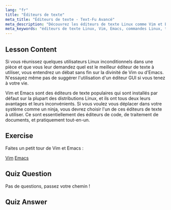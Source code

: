```yaml
---
lang: "fr"
title: "Éditeurs de texte"
meta_title: "Éditeurs de texte - Text-Fu Avancé"
meta_description: "Découvrez les éditeurs de texte Linux comme Vim et Emacs. Explorez leurs utilisations et leur importance pour la navigation système. Commencez votre parcours avec les éditeurs de texte Linux !"
meta_keywords: "éditeurs de texte Linux, Vim, Emacs, commandes Linux, tutoriel Linux, Linux pour débutants, guide Linux"
---
```


## Lesson Content

Si vous réunissez quelques utilisateurs Linux inconditionnels dans une pièce et que vous leur demandez quel est le meilleur éditeur de texte à utiliser, vous entendrez un débat sans fin sur la divinité de Vim ou d'Emacs. N'essayez même pas de suggérer l'utilisation d'un éditeur GUI si vous tenez à votre vie.

Vim et Emacs sont des éditeurs de texte populaires qui sont installés par défaut sur la plupart des distributions Linux, et ils ont tous deux leurs avantages et leurs inconvénients. Si vous voulez vous déplacer dans votre système comme un ninja, vous devrez choisir l'un de ces éditeurs de texte à utiliser. Ce sont essentiellement des éditeurs de code, de traitement de documents, et pratiquement tout-en-un.

## Exercise

Faites un petit tour de Vim et Emacs :

[Vim](http://www.vim.org/)
[Emacs](https://www.gnu.org/software/emacs/)

## Quiz Question

Pas de questions, passez votre chemin !

## Quiz Answer
